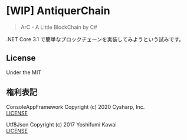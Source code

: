 # [WIP] AntiquerChain
> ArC - A Little BlockChain by C#

.NET Core 3.1 で簡単なブロックチェーンを実装してみようという試みです。

## License
Under the MIT

## 権利表記
ConsoleAppFramework Copyright (c) 2020 Cysharp, Inc.  
[LICENSE](https://github.com/Cysharp/ConsoleAppFramework/blob/master/LICENSE)

Utf8Json Copyright (c) 2017 Yoshifumi Kawai  
[LICENSE](https://github.com/neuecc/Utf8Json/blob/master/LICENSE)
